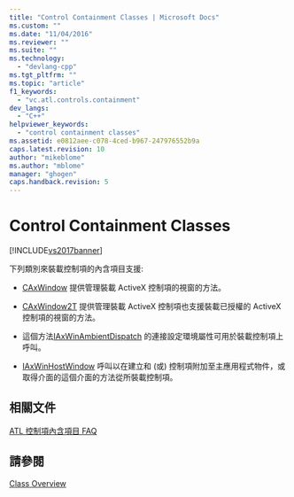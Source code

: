 ```yaml
---
title: "Control Containment Classes | Microsoft Docs"
ms.custom: ""
ms.date: "11/04/2016"
ms.reviewer: ""
ms.suite: ""
ms.technology: 
  - "devlang-cpp"
ms.tgt_pltfrm: ""
ms.topic: "article"
f1_keywords: 
  - "vc.atl.controls.containment"
dev_langs: 
  - "C++"
helpviewer_keywords: 
  - "control containment classes"
ms.assetid: e0812aee-c078-4ced-b967-247976552b9a
caps.latest.revision: 10
author: "mikeblome"
ms.author: "mblome"
manager: "ghogen"
caps.handback.revision: 5
---
```

# Control Containment Classes
[!INCLUDE[vs2017banner](../assembler/inline/includes/vs2017banner.md)]

下列類別來裝載控制項的內含項目支援:  
  
-   [CAxWindow](../atl/reference/caxwindow-class.md) 提供管理裝載 ActiveX 控制項的視窗的方法。  
  
-   [CAxWindow2T](../atl/reference/caxwindow2t-class.md) 提供管理裝載 ActiveX 控制項也支援裝載已授權的 ActiveX 控制項的視窗的方法。  
  
-   這個方法[IAxWinAmbientDispatch](../atl/reference/iaxwinambientdispatch-interface.md) 的連接設定環境屬性可用於裝載控制項上呼叫。  
  
-   [IAxWinHostWindow](../atl/reference/iaxwinhostwindow-interface.md) 呼叫以在建立和 \(或\) 控制項附加至主應用程式物件，或取得介面的這個介面的方法從所裝載控制項。  
  
## 相關文件  
 [ATL 控制項內含項目 FAQ](../atl/atl-control-containment-faq.md)  
  
## 請參閱  
 [Class Overview](../atl/atl-class-overview.md)